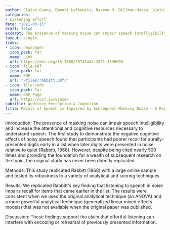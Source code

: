 ```yaml
---
author: Claire Guang, Emmett Lefkowitz, Naseem H. Dillman-Hasso, Violet A. Brown, Julia F. Strand
categories:
- Listening Effort
date: "2021-03-15"
draft: false
excerpt: The presence of masking noise can impair speech intelligibility and increase the attentional and cognitive resources necessary to understand speech...
layout: single
links:
- icon: newspaper
  icon_pack: far
  name: Link
  url: https://doi.org/10.1080/25742442.2021.1896908
- icon: file-pdf
  icon_pack: far
  name: PDF
  url: "/files/rabbitt.pdf/"
- icon: file-code
  icon_pack: far
  name: OSF Page
  url: https://osf.io/qjbxw/
subtitle: Auditory Perception & Cognition
title: Recall of Speech is Impaired by Subsequent Masking Noise - A Replication of Experiment 2 
---
```

Introduction: The presence of masking noise can impair speech intelligibility and increase the attentional and cognitive resources necessary to understand speech. The first study to demonstrate the negative cognitive effects of noisy speech found that participants had poorer recall for aurally-presented digits early in a list when later digits were presented in noise relative to quiet (Rabbitt, 1968). However, despite being cited nearly 500 times and providing the foundation for a wealth of subsequent research on the topic, the original study has never been directly replicated.

Methods: This study replicated Rabbitt (1968) with a large online sample and tested its robustness to a variety of analytical and scoring techniques.

Results: We replicated Rabbitt's key finding that listening to speech in noise impairs recall for items that came earlier in the list. The results were consistent when we used the original analytical technique (an ANOVA) and a more powerful analytical technique (generalized linear mixed effects models) that was not available when the original paper was published.

Discussion: These findings support the claim that effortful listening can interfere with encoding or rehearsal of previously presented information.